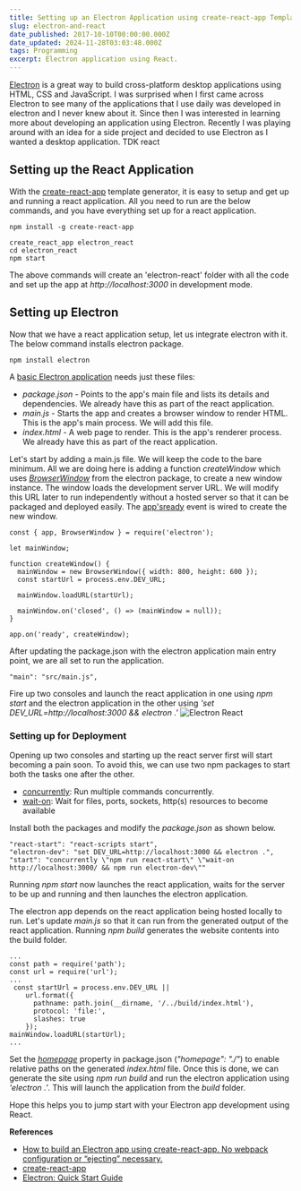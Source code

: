 ```yaml
---
title: Setting up an Electron Application using create-react-app Template
slug: electron-and-react
date_published: 2017-10-10T00:00:00.000Z
date_updated: 2024-11-28T03:03:48.000Z
tags: Programming
excerpt: Electron application using React.
---
```


[Electron](https://electron.atom.io/) is a great way to build cross-platform desktop applications using HTML, CSS and JavaScript. I was surprised when I first came across Electron to see many of the applications that I use daily was developed in electron and I never knew about it. Since then I was interested in learning more about developing an application using Electron. Recently I was playing around with an idea for a side project and decided to use Electron as I wanted a desktop application. TDK react

## Setting up the React Application

With the [create-react-app](https://github.com/facebookincubator/create-react-app) template generator, it is easy to setup and get up and running a react application. All you need to run are the below commands, and you have everything set up for a react application.

    npm install -g create-react-app
    
    create_react_app electron_react
    cd electron_react
    npm start
    

The above commands will create an 'electron-react' folder with all the code and set up the app at *http://localhost:3000* in development mode.

## Setting up Electron

Now that we have a react application setup, let us integrate electron with it. The below command installs electron package.

    npm install electron
    

A [basic Electron application](https://github.com/electron/electron-quick-start) needs just these files:

- *package.json* - Points to the app's main file and lists its details and dependencies. We already have this as part of the react application.
- *main.js* - Starts the app and creates a browser window to render HTML. This is the app's main process. We will add this file.
- *index.html* - A web page to render. This is the app's renderer process. We already have this as part of the react application.

Let's start by adding a main.js file. We will keep the code to the bare minimum. All we are doing here is adding a function *createWindow* which uses *[BrowserWindow](https://electron.atom.io/docs/api/browser-window/)* from the electron package, to create a new window instance. The window loads the development server URL. We will modify this URL later to run independently without a hosted server so that it can be packaged and deployed easily. The [app's](https://electron.atom.io/docs/api/app/)[ready](https://electron.atom.io/docs/api/app/#event-ready) event is wired to create the new window.

    const { app, BrowserWindow } = require('electron');
    
    let mainWindow;
    
    function createWindow() {
      mainWindow = new BrowserWindow({ width: 800, height: 600 });
      const startUrl = process.env.DEV_URL;
    
      mainWindow.loadURL(startUrl);
    
      mainWindow.on('closed', () => (mainWindow = null));
    }
    
    app.on('ready', createWindow);
    

After updating the package.json with the electron application main entry point, we are all set to run the application.

    "main": "src/main.js",
    

Fire up two consoles and launch the react application in one using *npm start* and the electron application in the other using *'set DEV_URL=http://localhost:3000 && electron .'*
![Electron React](__GHOST_URL__/content/images/electron_react.png)
### Setting up for Deployment

Opening up two consoles and starting up the react server first will start becoming a pain soon. To avoid this, we can use two npm packages to start both the tasks one after the other.

- [concurrently](https://www.npmjs.com/package/concurrently): Run multiple commands concurrently.
- [wait-on](https://www.npmjs.com/package/wait-on): Wait for files, ports, sockets, http(s) resources to become available

Install both the packages and modify the *package.json* as shown below.

    "react-start": "react-scripts start",
    "electron-dev": "set DEV_URL=http://localhost:3000 && electron .",
    "start": "concurrently \"npm run react-start\" \"wait-on http://localhost:3000/ && npm run electron-dev\""
    

Running *npm start* now launches the react application, waits for the server to be up and running and then launches the electron application.

The electron app depends on the react application being hosted locally to run. Let's update *main.js* so that it can run from the generated output of the react application. Running *npm build* generates the website contents into the build folder.

    ...
    const path = require('path');
    const url = require('url');
    ...
     const startUrl = process.env.DEV_URL ||
        url.format({
          pathname: path.join(__dirname, '/../build/index.html'),
          protocol: 'file:',
          slashes: true
        });
    mainWindow.loadURL(startUrl);
    ...
    

Set the *[homepage](https://github.com/facebookincubator/create-react-app/blob/master/packages/react-scripts/template/README.md#building-for-relative-paths)* property in package.json (*"homepage": "./"*) to enable relative paths on the generated *index.html* file. Once this is done, we can generate the site using *npm run build* and run the electron application using *'electron .'*. This will launch the application from the *build* folder.

Hope this helps you to jump start with your Electron app development using React.

**References**

- [How to build an Electron app using create-react-app. No webpack configuration or “ejecting” necessary.](https://medium.freecodecamp.org/building-an-electron-application-with-create-react-app-97945861647c)
- [create-react-app](https://github.com/facebookincubator/create-react-app)
- [Electron: Quick Start Guide](https://github.com/electron/electron-quick-start)
